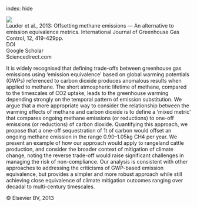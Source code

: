 index: hide

<div class="Citation">
    <div class="Citation-thumb CitationThumb-linked"  data-href="https://doi.org/10.1016/j.ijggc.2012.11.028">
      <img src="https://static.claimspace.cloud/climate-study-static/refs/thumbs/8/Lauder_et_al_2013-thumb.png" />
    </div>

  <div class="Citation-body">
    <div class="Citation-text">Lauder et al., 2013: Offsetting methane emissions — An alternative to emission equivalence metrics. <span class="Article-journal">International Journal of Greenhouse Gas Control, </span><span class="Article-volume">12, </span>419-429pp.</div>
    <div class="Citation-links">
      <div class="CitationLink" data-href="https://doi.org/10.1016/j.ijggc.2012.11.028">
        <div class="CitationLink-icon CitationLink-Doi"></div>
        <div class="CitationLink-text">DOI</div>
      </div>
      <div class="CitationLink" data-href="https://scholar.google.com/scholar?q=10.1016/j.ijggc.2012.11.028">
        <div class="CitationLink-icon CitationLink-Scholar"></div>
        <div class="CitationLink-text">Google Scholar</div>
      </div>
      <div class="CitationLink" data-href="http://www.sciencedirect.com/science/article/pii/S1750583612003064">
        <div class="CitationLink-icon CitationLink-Publisher"></div>
        <div class="CitationLink-text">Sciencedirect.com</div>
      </div>
    </div>
  </div>
</div>

It is widely recognised that defining trade-offs between greenhouse gas emissions using ‘emission equivalence’ based on global warming potentials (GWPs) referenced to carbon dioxide produces anomalous results when applied to methane. The short atmospheric lifetime of methane, compared to the timescales of CO2 uptake, leads to the greenhouse warming depending strongly on the temporal pattern of emission substitution.                   We argue that a more appropriate way to consider the relationship between the warming effects of methane and carbon dioxide is to define a ‘mixed metric’ that compares ongoing methane emissions (or reductions) to one-off emissions (or reductions) of carbon dioxide. Quantifying this approach, we propose that a one-off sequestration of 1t of carbon would offset an ongoing methane emission in the range 0.90–1.05kg CH4 per year. We present an example of how our approach would apply to rangeland cattle production, and consider the broader context of mitigation of climate change, noting the reverse trade-off would raise significant challenges in managing the risk of non-compliance.                   Our analysis is consistent with other approaches to addressing the criticisms of GWP-based emission equivalence, but provides a simpler and more robust approach while still achieving close equivalence of climate mitigation outcomes ranging over decadal to multi-century timescales.

<div class="Citation-copy">
&copy; Elsevier BV, 2013
</div>